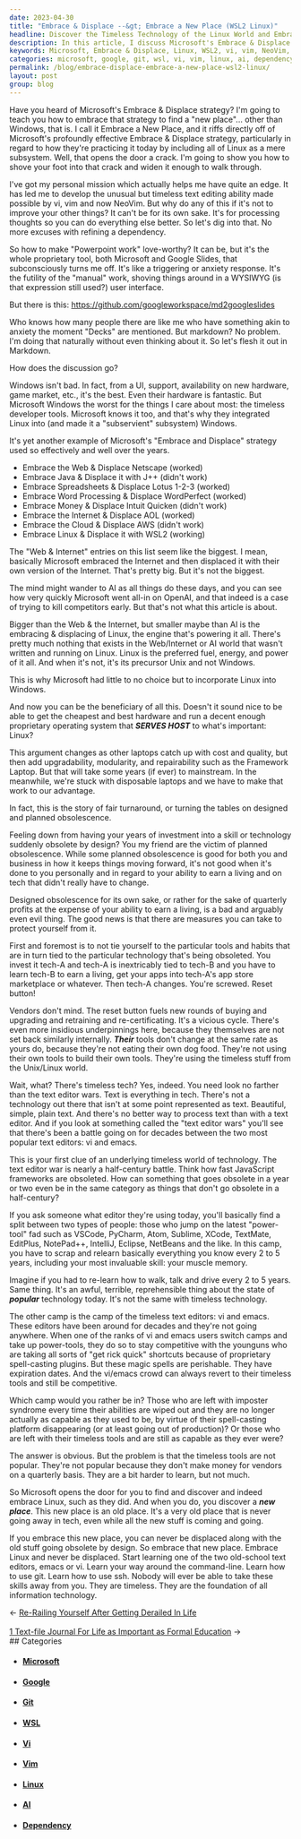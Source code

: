 ```yaml
---
date: 2023-04-30
title: "Embrace & Displace --&gt; Embrace a New Place (WSL2 Linux)"
headline: Discover the Timeless Technology of the Linux World and Embrace a New Place!
description: In this article, I discuss Microsoft's Embrace & Displace strategy and how it relates to Linux. I explore how this strategy can be used to benefit you, by embracing Linux and its timeless tools, and avoiding the pitfalls of planned obsolescence. Learn how to use vi, vim, NeoVim, the command-line, git, and ssh to stay competitive and never be displaced.
keywords: Microsoft, Embrace & Displace, Linux, WSL2, vi, vim, NeoVim, Powerpoint, Google Slides, Decks, Markdown, Web, Internet, AI, OpenAI, UI, Support, Availability, Game Market, Hardware, Word Processing, WordPerfect, Money, Intuit Quicken, Cloud, AWS, Unix, Subsystem, Text Editing, Dependency, Love-worthy, WYSIWYG, GitHub, Anxiety, Manual Work
categories: microsoft, google, git, wsl, vi, vim, linux, ai, dependency
permalink: /blog/embrace-displace-embrace-a-new-place-wsl2-linux/
layout: post
group: blog
---
```



Have you heard of Microsoft's Embrace & Displace strategy? I'm going to teach
you how to embrace that strategy to find a "new place"... other than Windows,
that is. I call it Embrace a New Place, and it riffs directly off of
Microsoft's profoundly effective Embrace & Displace strategy, particularly in
regard to how they're practicing it today by including all of Linux as a mere
subsystem. Well, that opens the door a crack. I'm going to show you how to
shove your foot into that crack and widen it enough to walk through.

I've got my personal mission which actually helps me have quite an edge. It has
led me to develop the unusual but timeless text editing ability made possible
by vi, vim and now NeoVim. But why do any of this if it's not to improve your
other things? It can't be for its own sake. It's for processing thoughts so
you can do everything else better. So let's dig into that. No more excuses with
refining a dependency.

So how to make "Powerpoint work" love-worthy? It can be, but it's the whole
proprietary tool, both Microsoft and Google Slides, that subconsciously turns
me off. It's like a triggering or anxiety response. It's the futility of the
"manual" work, shoving things around in a WYSIWYG (is that expression still
used?) user interface.

But there is this: https://github.com/googleworkspace/md2googleslides

Who knows how many people there are like me who have something akin to anxiety
the moment "Decks" are mentioned. But markdown? No problem. I'm doing that
naturally without even thinking about it. So let's flesh it out in Markdown.

How does the discussion go?

Windows isn't bad. In fact, from a UI, support, availability on new hardware,
game market, etc., it's the best. Even their hardware is fantastic. But
Microsoft Windows the worst for the things I care about most: the timeless
developer tools. Microsoft knows it too, and that's why they integrated Linux
into (and made it a "subservient" subsystem) Windows. 

It's yet another example of Microsoft's "Embrace and Displace" strategy used so
effectively and well over the years.

- Embrace the Web & Displace Netscape (worked)
- Embrace Java & Displace it with J++ (didn't work)
- Embrace Spreadsheets & Displace Lotus 1-2-3 (worked)
- Embrace Word Processing & Displace WordPerfect (worked)
- Embrace Money & Displace Intuit Quicken (didn't work)
- Embrace the Internet & Displace AOL (worked)
- Embrace the Cloud & Displace AWS (didn't work)
- Embrace Linux & Displace it with WSL2 (working)

The "Web & Internet" entries on this list seem like the biggest. I mean,
basically Microsoft embraced the Internet and then displaced it with their own
version of the Internet. That's pretty big. But it's not the biggest.

The mind might wander to AI as all things do these days, and you can see how
very quickly Microsoft went all-in on OpenAI, and that indeed is a case of
trying to kill competitors early. But that's not what this article is about.

Bigger than the Web & the Internet, but smaller maybe than AI is the embracing
& displacing of Linux, the engine that's powering it all. There's pretty much
nothing that exists in the Web/Internet or AI world that wasn't written and
running on Linux. Linux is the preferred fuel, energy, and power of it all. And
when it's not, it's its precursor Unix and not Windows.

This is why Microsoft had little to no choice but to incorporate Linux into
Windows. 

And now you can be the beneficiary of all this. Doesn't it sound nice to be
able to get the cheapest and best hardware and run a decent enough proprietary
operating system that ***SERVES HOST*** to what's important: Linux?

This argument changes as other laptops catch up with cost and quality, but then
add upgradability, modularity, and repairability such as the Framework Laptop.
But that will take some years (if ever) to mainstream. In the meanwhile, we're
stuck with disposable laptops and we have to make that work to our advantage.

In fact, this is the story of fair turnaround, or turning the tables on
designed and planned obsolescence. 

Feeling down from having your years of investment into a skill or technology
suddenly obsolete by design? You my friend are the victim of planned
obsolescence. While some planned obsolescence is good for both you and business
in how it keeps things moving forward, it's not good when it's done to you
personally and in regard to your ability to earn a living and on tech that
didn't really have to change.

Designed obsolescence for its own sake, or rather for the sake of quarterly
profits at the expense of your ability to earn a living, is a bad and arguably
even evil thing. The good news is that there are measures you can take to
protect yourself from it.

First and foremost is to not tie yourself to the particular tools and habits
that are in turn tied to the particular technology that's being obsoleted. You
invest it tech-A and tech-A is inextricably tied to tech-B and you have to
learn tech-B to earn a living, get your apps into tech-A's app store
marketplace or whatever. Then tech-A changes. You're screwed. Reset button!

Vendors don't mind. The reset button fuels new rounds of buying and upgrading
and retraining and re-certificating. It's a vicious cycle. There's even more
insidious underpinnings here, because they themselves are not set back
similarly internally. ***Their*** tools don't change at the same rate as yours
do, because they're not eating their own dog food. They're not using their own
tools to build their own tools. They're using the timeless stuff from the
Unix/Linux world.

Wait, what? There's timeless tech? Yes, indeed. You need look no farther than
the text editor wars. Text is everything in tech. There's not a technology out
there that isn't at some point represented as text. Beautiful, simple, plain
text. And there's no better way to process text than with a text editor. And if
you look at something called the "text editor wars" you'll see that there's
been a battle going on for decades between the two most popular text editors:
vi and emacs.

This is your first clue of an underlying timeless world of technology. The text
editor war is nearly a half-century battle. Think how fast JavaScript
frameworks are obsoleted. How can something that goes obsolete in a year or two
even be in the same category as things that don't go obsolete in a half-century?

If you ask someone what editor they're using today, you'll basically find a
split between two types of people: those who jump on the latest "power-tool"
fad such as VSCode, PyCharm, Atom, Sublime, XCode, TextMate, EditPlus,
NotePad++, IntelliJ, Eclipse, NetBeans and the like. In this camp, you have to
scrap and relearn basically everything you know every 2 to 5 years, including
your most invaluable skill: your muscle memory.

Imagine if you had to re-learn how to walk, talk and drive every 2 to 5 years.
Same thing. It's an awful, terrible, reprehensible thing about the state of
***popular*** technology today. It's not the same with timeless technology.

The other camp is the camp of the timeless text editors: vi and emacs. These
editors have been around for decades and they're not going anywhere. When one
of the ranks of vi and emacs users switch camps and take up power-tools, they
do so to stay competitive with the younguns who are taking all sorts of "get
rick quick" shortcuts because of proprietary spell-casting plugins. But these
magic spells are perishable. They have expiration dates. And the vi/emacs crowd
can always revert to their timeless tools and still be competitive.

Which camp would you rather be in? Those who are left with imposter syndrome
every time their abilities are wiped out and they are no longer actually as
capable as they used to be, by virtue of their spell-casting platform
disappearing (or at least going out of production)? Or those who are left with
their timeless tools and are still as capable as they ever were?

The answer is obvious. But the problem is that the timeless tools are not
popular. They're not popular because they don't make money for vendors on a
quarterly basis. They are a bit harder to learn, but not much. 

So Microsoft opens the door for you to find and discover and indeed embrace
Linux, such as they did. And when you do, you discover a ***new place***. This
new place is an old place. It's a very old place that is never going away in
tech, even while all the new stuff is coming and going.

If you embrace this new place, you can never be displaced along with the old
stuff going obsolete by design. So embrace that new place. Embrace Linux and
never be displaced. Start learning one of the two old-school text editors,
emacs or vi. Learn your way around the command-line. Learn how to use git.
Learn how to use ssh. Nobody will ever be able to take these skills away from
you. They are timeless. They are the foundation of all information technology. 











<div class="arrow-links"><div class="post-nav-prev"><span class="arrow">&larr;&nbsp;</span><a href="/blog/re-railing-yourself-after-getting-derailed-in-life/">Re-Railing Yourself After Getting Derailed In Life</a></div> &nbsp; <div class="post-nav-next"><a href="/blog/1-text-file-journal-for-life-as-important-as-formal-education/">1 Text-file Journal For Life as Important as Formal Education</a><span class="arrow">&nbsp;&rarr;</span></div></div>
## Categories

<ul>
<li><h4><a href='/microsoft/'>Microsoft</a></h4></li>
<li><h4><a href='/google/'>Google</a></h4></li>
<li><h4><a href='/git/'>Git</a></h4></li>
<li><h4><a href='/wsl/'>WSL</a></h4></li>
<li><h4><a href='/vi/'>Vi</a></h4></li>
<li><h4><a href='/vim/'>Vim</a></h4></li>
<li><h4><a href='/linux/'>Linux</a></h4></li>
<li><h4><a href='/ai/'>AI</a></h4></li>
<li><h4><a href='/dependency/'>Dependency</a></h4></li></ul>